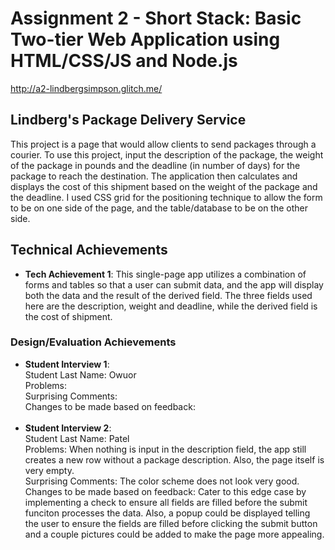 Assignment 2 - Short Stack: Basic Two-tier Web Application using HTML/CSS/JS and Node.js  
===

http://a2-lindbergsimpson.glitch.me/

## Lindberg's Package Delivery Service
This project is a page that would allow clients to send packages through a courier. To use this project, input the description of the package, the weight of the package in pounds and the deadline (in number of days) for the package to reach the destination. The application then calculates and displays the cost of this shipment based on the weight of the package and the deadline. I used CSS grid for the positioning technique to allow the form to be on one side of the page, and the table/database to be on the other side.

## Technical Achievements
- **Tech Achievement 1**: This single-page app utilizes a combination of forms and tables so that a user can submit data, and the app will display both the data and the result of the derived field. The three fields used here are the description, weight and deadline, while the derived field is the cost of shipment.

### Design/Evaluation Achievements
- **Student Interview 1**: <br />
Student Last Name: Owuor <br />
Problems: <br />
Surprising Comments: <br />
Changes to be made based on feedback: <br /> <br />
- **Student Interview 2**: <br />
Student Last Name: Patel <br />
Problems: When nothing is input in the description field, the app still creates a new row without a package description. Also, the page itself is very empty. <br />
Surprising Comments: The color scheme does not look very good. <br />
Changes to be made based on feedback: Cater to this edge case by implementing a check to ensure all fields are filled before the submit funciton processes the data. Also, a popup could be displayed telling the user to ensure the fields are filled before clicking the submit button and a couple pictures could be added to make the page more appealing.
